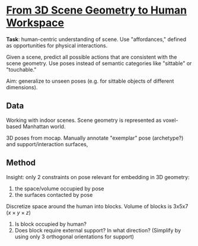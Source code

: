 # [From 3D Scene Geometry to Human Workspace](http://www.cs.cmu.edu/~abhinavg/affordances/)

**Task**: human-centric understanding of scene. Use "affordances," defined as opportunities for physical interactions.

Given a scene, predict all possible actions that are consistent with the scene geometry. Use poses instead of semantic categories like "sittable" or "touchable."

Aim: generalize to unseen poses (e.g. for sittable objects of different dimensions).

## Data
Working with indoor scenes. Scene geometry is represented as voxel-based Manhattan world.

3D poses from mocap. Manually annotate "exemplar" pose (archetype?) and support/interaction surfaces,

## Method
Insight: only 2 constraints on pose relevant for embedding in 3D geometry:
1. the space/volume occupied by pose
2. the surfaces contacted by pose

Discretize space around the human into blocks. Volume of blocks is 3x5x7 ($x\times y\times z$)
1. Is block occupied by human?
4. Does block require external support? In what direction? (Simplify by using only 3 orthogonal orientations for support)
<!--stackedit_data:
eyJoaXN0b3J5IjpbLTU3MzIyNDA3MCwtMTc1NDQyNzQxMV19
-->